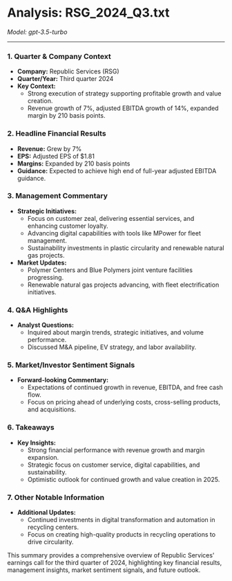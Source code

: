 # Analysis: RSG_2024_Q3.txt

*Model: gpt-3.5-turbo*

---

### 1. Quarter & Company Context
- **Company:** Republic Services (RSG)
- **Quarter/Year:** Third quarter 2024
- **Key Context:** 
  - Strong execution of strategy supporting profitable growth and value creation.
  - Revenue growth of 7%, adjusted EBITDA growth of 14%, expanded margin by 210 basis points.

### 2. Headline Financial Results
- **Revenue:** Grew by 7%
- **EPS:** Adjusted EPS of $1.81
- **Margins:** Expanded by 210 basis points
- **Guidance:** Expected to achieve high end of full-year adjusted EBITDA guidance.

### 3. Management Commentary
- **Strategic Initiatives:**
  - Focus on customer zeal, delivering essential services, and enhancing customer loyalty.
  - Advancing digital capabilities with tools like MPower for fleet management.
  - Sustainability investments in plastic circularity and renewable natural gas projects.
- **Market Updates:**
  - Polymer Centers and Blue Polymers joint venture facilities progressing.
  - Renewable natural gas projects advancing, with fleet electrification initiatives.

### 4. Q&A Highlights
- **Analyst Questions:**
  - Inquired about margin trends, strategic initiatives, and volume performance.
  - Discussed M&A pipeline, EV strategy, and labor availability.

### 5. Market/Investor Sentiment Signals
- **Forward-looking Commentary:**
  - Expectations of continued growth in revenue, EBITDA, and free cash flow.
  - Focus on pricing ahead of underlying costs, cross-selling products, and acquisitions.

### 6. Takeaways
- **Key Insights:**
  - Strong financial performance with revenue growth and margin expansion.
  - Strategic focus on customer service, digital capabilities, and sustainability.
  - Optimistic outlook for continued growth and value creation in 2025.

### 7. Other Notable Information
- **Additional Updates:**
  - Continued investments in digital transformation and automation in recycling centers.
  - Focus on creating high-quality products in recycling operations to drive circularity.

This summary provides a comprehensive overview of Republic Services' earnings call for the third quarter of 2024, highlighting key financial results, management insights, market sentiment signals, and future outlook.